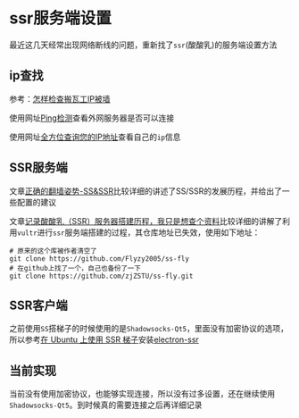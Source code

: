 
# ssr服务端设置

最近这几天经常出现网络断线的问题，重新找了`ssr`(酸酸乳)的服务端设置方法

## ip查找

参考：[怎样检查搬瓦工IP被墙](https://www.banwago.com/1265.html)

使用网址[Ping检测](http://ping.chinaz.com/45.32.46.78)查看外网服务器是否可以连接

使用网址[全方位查询您的IP地址](http://www.ip111.cn)查看自己的`ip`信息

## SSR服务端

文章[正确的翻墙姿势-SS&SSR](http://www.syshy.net/20180519/ssr/)比较详细的讲述了SS/SSR的发展历程，并给出了一些配置的建议

文章[记录酸酸乳（SSR）服务器搭建历程，我只是想查个资料](https://www.lurbk.com/lur1084.html)比较详细的讲解了利用`vultr`进行`ssr`服务端搭建的过程，其仓库地址已失效，使用如下地址：

```
# 原来的这个库被作者清空了
git clone https://github.com/Flyzy2005/ss-fly
# 在github上找了一个，自己也备份了一下
git clone https://github.com/zjZSTU/ss-fly.git
```

## SSR客户端

之前使用`SS`搭梯子的时候使用的是`Shadowsocks-Qt5`，里面没有加密协议的选项，所以参考[在 Ubuntu 上使用 SSR 梯子](https://alanlee.fun/2018/05/18/ubuntu-ssr/)安装[electron-ssr](https://github.com/doctor-frankenstein/electron-ssr)

## 当前实现

当前没有使用加密协议，也能够实现连接，所以没有过多设置，还在继续使用`Shadowsocks-Qt5`。到时候真的需要连接之后再详细记录